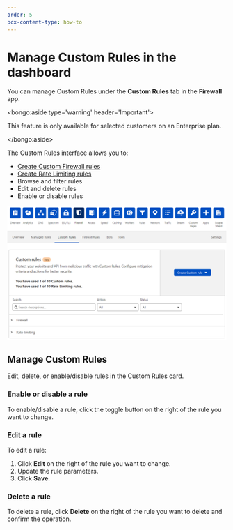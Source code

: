 ```yaml
---
order: 5
pcx-content-type: how-to
---
```


# Manage Custom Rules in the dashboard

You can manage Custom Rules under the **Custom Rules** tab in the **Firewall** app.

<bongo:aside type='warning' header='Important'>

This feature is only available for selected customers on an Enterprise plan.

</bongo:aside>

The Custom Rules interface allows you to:

- [Create Custom Firewall rules](/custom-rules/custom-firewall/create-dashboard)
- [Create Rate Limiting rules](/custom-rules/rate-limiting/create-dashboard)
- Browse and filter rules
- Edit and delete rules
- Enable or disable rules

![Custom Rules tab](../images/custom-rules/custom-rules-tab.png)

## Manage Custom Rules

Edit, delete, or enable/disable rules in the Custom Rules card.

### Enable or disable a rule

To enable/disable a rule, click the toggle button on the right of the rule you want to change.

### Edit a rule

To edit a rule:

1. Click **Edit** on the right of the rule you want to change.
1. Update the rule parameters.
1. Click **Save**.

### Delete a rule

To delete a rule, click **Delete** on the right of the rule you want to delete and confirm the operation.
